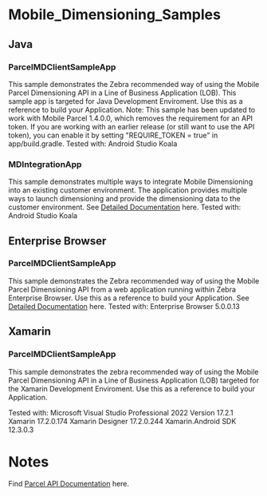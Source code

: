 # Mobile_Dimensioning_Samples

## Java
### ParcelMDClientSampleApp
This sample demonstrates the Zebra recommended way of using the Mobile Parcel Dimensioning API in a Line of Business Application (LOB). This sample app is targeted for Java Development Enviroment. Use this as a reference to build your Application.
Note: This sample has been updated to work with Mobile Parcel 1.4.0.0, which removes the requirement for an API token. If you are working with an earlier release (or still want to use the API token), you can enable it by setting "REQUIRE_TOKEN = true" in app/build.gradle.
Tested with:
Android Studio Koala

### MDIntegrationApp
This sample demonstrates multiple ways to integrate Mobile Dimensioning into an existing customer environment. The application provides multiple ways to launch dimensioning and provide the dimensioning data to the customer environment.
See [Detailed Documentation](Java/MDIntegrationApp/README.md) here. Tested with: Android Studio Koala

## Enterprise Browser
### ParcelMDClientSampleApp
This sample demonstrates the Zebra recommended way of using the Mobile Parcel Dimensioning API from a web application running within Zebra Enterprise Browser. Use this as a reference to build your Application.
See [Detailed Documentation](EnterpriseBrowser/ParcelMDClientSampleApp/README.md) here. Tested with: Enterprise Browser 5.0.0.13

## Xamarin
### ParcelMDClientSampleApp
This sample demonstrates the zebra recommended way of using the Mobile Parcel Dimensioning API in a Line of Business Application (LOB) targeted for the Xamarin Development Enviroment. Use this as a reference to build your Application.

Tested with:
Microsoft Visual Studio Professional 2022 Version 17.2.1
Xamarin   17.2.0.174
Xamarin Designer   17.2.0.244
Xamarin.Android SDK   12.3.0.3

# Notes
Find [Parcel API Documentation](https://techdocs.zebra.com/mobile-parcel/latest/guide/api/) here.
